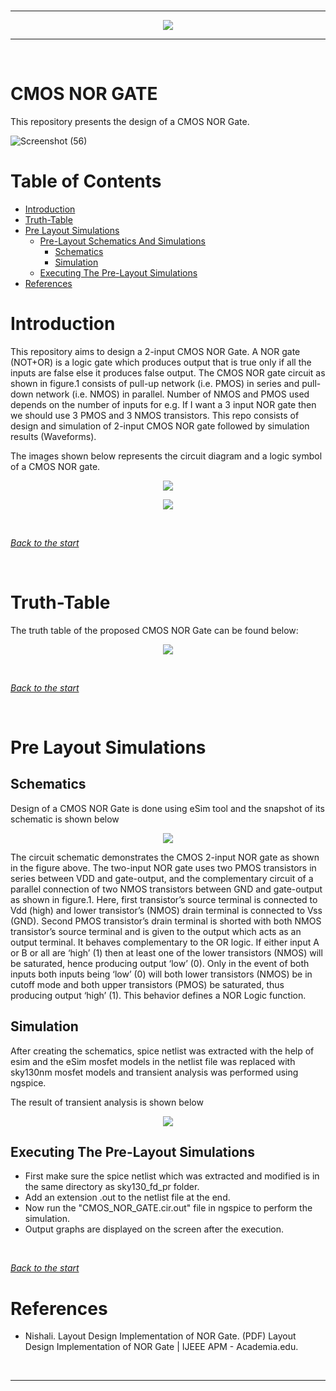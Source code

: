 </br>

---

<p align="center">
<img src="https://user-images.githubusercontent.com/99066843/152633063-1d128b5f-e02b-445b-9285-d7b66294b429.jpg">
</p> 


---


</br>

# CMOS NOR GATE

This repository presents the design of a CMOS NOR Gate.


![Screenshot (56)](https://user-images.githubusercontent.com/99066843/152633794-804909d7-d5be-4d44-85e7-9a551283c473.png)



# Table of Contents 

 * [Introduction](#Introduction)
 * [Truth-Table](#Truth-Table)
 * [Pre Layout Simulations](#Pre-Layout-Simulations)
   * [Pre-Layout Schematics And Simulations](#Pre-layout-schematics-and-simulations)
     * [Schematics](#Schematics)
     * [Simulation](#Simulation)
   * [Executing The Pre-Layout Simulations](#Executing-the-pre-layout-simulations)
 * [References](#References)
   
# Introduction 

This repository aims to design a 2-input CMOS NOR Gate. A NOR gate (NOT+OR) is a logic gate which produces output that is true only if all the inputs are false else it produces false output. The CMOS NOR gate circuit as shown in figure.1 consists of pull-up network (i.e. PMOS) in series and pull-down network (i.e. NMOS) in parallel. Number of NMOS and PMOS used depends on the number of inputs for e.g. If I want a 3 input NOR gate then we should use 3 PMOS and 3 NMOS transistors. This repo consists of design and simulation of 2-input CMOS NOR gate followed by simulation results (Waveforms).


The images shown below represents the circuit diagram and a logic symbol of a CMOS NOR gate.

<p align="center">
<img src="https://user-images.githubusercontent.com/99066843/152633848-0b85bb7c-ab51-4721-87bb-5e0b6086fbcf.png">
</p> 
<p align="center">
<img src="https://user-images.githubusercontent.com/99066843/152634113-20813373-ca72-41a1-9ff2-96fba86acb30.png">
</p> 

</br>

*[Back to the start](#Table-of-Contents)*  

</br>

# Truth-Table

The truth table of the proposed CMOS NOR Gate can be found below: </br>



<p align="center">
<img src="https://user-images.githubusercontent.com/99066843/152634230-b48e8bf2-1b5a-4af9-997d-ec4fa0b8e710.png">
</p> 



</br>

*[Back to the start](#Table-of-Contents)*  


</br>

# Pre Layout Simulations

## Schematics 

Design of a CMOS NOR Gate is done using eSim tool and the snapshot of its schematic is shown below 

<p align="center">
<img src="https://user-images.githubusercontent.com/99066843/152644535-87a188fa-a2c8-43cb-b989-360e22c72ea2.png">
</p>
The circuit schematic demonstrates the CMOS 2-input NOR gate as shown in the figure above. The two-input NOR gate uses two PMOS transistors in series between VDD and gate-output, and the complementary circuit of a parallel connection of two NMOS transistors between GND and gate-output as shown in figure.1. Here, first transistor’s source terminal is connected to Vdd (high) and lower transistor’s (NMOS) drain terminal is connected to Vss (GND). Second PMOS transistor’s drain terminal is shorted with both NMOS transistor’s source terminal and is given to the output which acts as an output terminal. It behaves complementary to the OR logic. If either input A or B or all are ‘high’ (1) then at least one of the lower transistors (NMOS) will be saturated, hence producing output ‘low’ (0). Only in the event of both inputs both inputs being ‘low’ (0) will both lower transistors (NMOS) be in cutoff mode and both upper transistors (PMOS) be saturated, thus producing output ‘high’ (1). This behavior defines a NOR Logic function.

## Simulation

After creating the schematics, spice netlist was extracted with the help of esim and the eSim  mosfet models in the netlist file was replaced with sky130nm mosfet models and transient analysis was performed using ngspice.

The result of transient analysis is shown below

<p align="center">
<img src="https://user-images.githubusercontent.com/99066843/152644831-04cbb7f1-c734-46ba-b08f-fd38d1686ab0.png">
</p>



## Executing The Pre-Layout Simulations
 
  * First make sure the spice netlist which was extracted and modified is in the same directory as sky130_fd_pr folder.
  * Add an extension .out to the netlist file at the end.
  * Now run the "CMOS_NOR_GATE.cir.out" file in ngspice to perform the simulation.
  * Output graphs are displayed on the screen after the execution.
   
 </br>

*[Back to the start](#Table-of-Contents)* 

# References

  * Nishali. Layout Design Implementation of NOR Gate. (PDF) Layout Design Implementation of NOR Gate | IJEEE APM - Academia.edu.
 
 </br>
 
 

 
 
 

---
